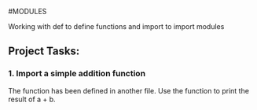 #MODULES

Working with def to define functions and import to import modules

## Project Tasks:
### 1. Import a simple addition function
The function has been defined in another file.
Use the function to print the result of a + b.
